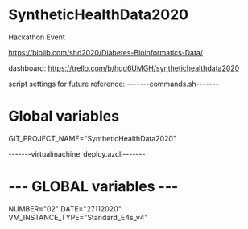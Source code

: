 # SyntheticHealthData2020
Hackathon Event

https://biolib.com/shd2020/Diabetes-Bioinformatics-Data/

dashboard: https://trello.com/b/hqd6UMGH/synthetichealthdata2020

script settings for future reference:
-------commands.sh-------
# Global variables
GIT_PROJECT_NAME="SyntheticHealthData2020"

-------virtualmachine_deploy.azcli-------
# --- GLOBAL variables ---
NUMBER="02"
DATE="27112020"
VM_INSTANCE_TYPE="Standard_E4s_v4"
